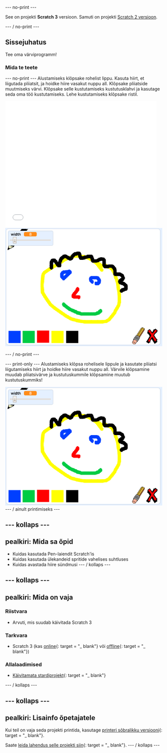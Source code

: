 \--- no-print \---

See on projekti **Scratch 3** versioon. Samuti on projekti [Scratch 2 versioon](https://projects.raspberrypi.org/en/projects/paint-box-scratch2).

\--- / no-print \---

## Sissejuhatus

Tee oma värviprogramm!

### Mida te teete

\--- no-print \--- Alustamiseks klõpsake rohelist lippu. Kasuta hiirt, et liigutada pliiatsit, ja hoidke hiire vasakut nuppu all. Klõpsake pliiatside muutmiseks värvi. Klõpsake selle kustutamiseks kustutusklahvi ja kasutage seda oma töö kustutamiseks. Lehe kustutamiseks klõpsake ristil.

<div class="scratch-preview">
  <iframe allowtransparency="true" width="485" height="402" src="//scratch.mit.edu/projects/embed/267243161/?autostart=false" frameborder="0" scrolling="no"></iframe>
  <img src="images/showcase.png">
</div>

\--- / no-print \---

\--- print-only \--- Alustamiseks klõpsa rohelisele lippule ja kasutate pliiatsi liigutamiseks hiirt ja hoidke hiire vasakut nuppu all. Värvile klõpsamine muudab pliiatsivärve ja kustutuskummile klõpsamine muutub kustutuskummiks!

![presentatsioon](images/showcase.png) \--- / ainult printimiseks \---

## \--- kollaps \---

## pealkiri: Mida sa õpid

+ Kuidas kasutada Pen-laiendit Scratch'is
+ Kuidas kasutada ülekandeid spritide vahelises suhtluses
+ Kuidas avastada hiire sündmusi \--- / kollaps \---

## \--- kollaps \---

## pealkiri: Mida on vaja

### Riistvara

+ Arvuti, mis suudab käivitada Scratch 3

### Tarkvara

+ Scratch 3 (kas [online](http://rpf.io/scratchon){: target = "_ blank"} või [offline](http://rpf.io/scratchoff){: target = "_ blank"})

### Allalaadimised

+ [Käivitamata stardiprojekt](http://rpf.io/p/en/paint-box-go){: target = "_ blank"}

\--- / kollaps \---

## \--- kollaps \---

## pealkiri: Lisainfo õpetajatele

Kui teil on vaja seda projekti printida, kasutage [printeri sõbralikku versiooni](https://projects.raspberrypi.org/en/projects/paint-box/print){: target = "_ blank"}.

Saate [leida lahendus selle projekti siin](http://rpf.io/p/en/paint-box-get){: target = "_ blank"}. \--- / kollaps \---